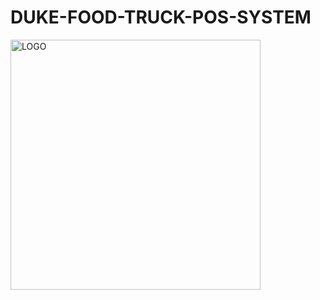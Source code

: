 # DUKE-FOOD-TRUCK-POS-SYSTEM

<img src="https://github.com/user-attachments/assets/6105ddb7-e7b1-4478-9a96-d17527f1da2a" width="400" alt="LOGO">
